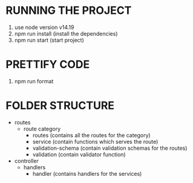 # RUNNING THE PROJECT
1. use node version v14.19
2. npm run install  (install the dependencies)
3. npm run start (start project)

# PRETTIFY CODE
1. npm run format

# FOLDER STRUCTURE
- routes
    - route category
        - routes (contains all the routes for the category)
        - service (contain functions which serves the route)
        - validation-schema (contain validation schemas for the routes)
        - validation (contain validator function)
- controller
    - handlers
        - handler (contains handlers for the services)

